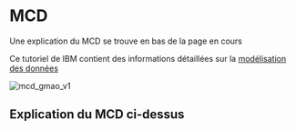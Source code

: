 # MCD
Une explication du MCD se trouve en bas de la page en cours

Ce tutoriel de IBM contient des informations détaillées sur la [modélisation des données](https://www.ibm.com/fr-fr/topics/data-modeling)

![mcd_gmao_v1](https://github.com/user-attachments/assets/93205b95-f030-4609-809d-3a3502204650)

## Explication du MCD ci-dessus
